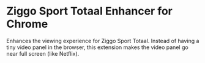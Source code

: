 # Ziggo Sport Totaal Enhancer for Chrome

Enhances the viewing experience for Ziggo Sport Totaal. Instead of having a tiny video panel in the browser, this extension makes the video panel go near full screen (like Netflix).